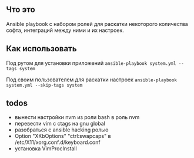 Что это
-------
Ansible playbook с набором ролей для раскатки некоторого количества софта, интеграций между ними и их настроек.

Как использовать
----------------
Под рутом для установки приложений
`ansible-playbook system.yml --tags system`

Под своим пользователем для раскатки настроек
`ansible-playbook system.yml --skip-tags system`

todos
-----
- вынести настройки nvm из роли bash в роль nvm
- перевести vim с ctags на gnu global
- разобраться с ansible hacking ролью
- Option "XKbOptions" "ctrl:swapcaps" в /etc/X11/xorg.conf.d/keyboard.conf 
- установка VimProcInstall
